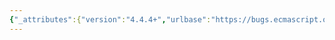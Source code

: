 ```yaml
---
{"_attributes":{"version":"4.4.4+","urlbase":"https://bugs.ecmascript.org/","maintainer":"dherman@mozilla.com"},"bug":{"bug_id":4038,"creation_ts":"2015-02-20 12:34:00 -0800","short_desc":"15.2.1.17 HostResolveImportedModule: trailing comma should be a period in second bullet","delta_ts":"2015-03-04 18:58:21 -0800","product":"Draft for 6th Edition","component":"editorial issue","version":"Rev 34: February 20, 2015 Release Candidate 1","rep_platform":"All","op_sys":"All","bug_status":"RESOLVED","resolution":"FIXED","priority":"Normal","bug_severity":"enhancement","everconfirmed":true,"reporter":{"uid":"adamk","name":"Adam Klein"},"assigned_to":{"uid":"allen","name":"Allen Wirfs-Brock"},"long_desc":[{"commentid":13209,"comment_count":0,"who":{"uid":"adamk","name":"Adam Klein"},"bug_when":"2015-02-20 12:34:27 -0800","thetext":"Currently reads:\n\n\"If a Module Record corresponding to the pair referencingModule, specifier does not exist or cannot be created, an exception must be thrown,\"\n\nThe trailing comma should be a period."},{"commentid":13293,"comment_count":1,"who":{"uid":"allen","name":"Allen Wirfs-Brock"},"bug_when":"2015-02-24 12:04:28 -0800","thetext":"fixed in rev35 editor's draft"},{"commentid":13538,"comment_count":2,"who":{"uid":"allen","name":"Allen Wirfs-Brock"},"bug_when":"2015-03-04 18:58:21 -0800","thetext":"fixed in rev35"}]}}
---
```

